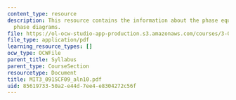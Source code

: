 ```yaml
---
content_type: resource
description: This resource contains the information about the phase equilibria and
  phase diagrams.
file: https://ol-ocw-studio-app-production.s3.amazonaws.com/courses/3-091sc-introduction-to-solid-state-chemistry-fall-2010/8561973350a2e44d7ee4e8304272c56f_MIT3_091SCF09_aln10.pdf
file_type: application/pdf
learning_resource_types: []
ocw_type: OCWFile
parent_title: Syllabus
parent_type: CourseSection
resourcetype: Document
title: MIT3_091SCF09_aln10.pdf
uid: 85619733-50a2-e44d-7ee4-e8304272c56f
---
```


